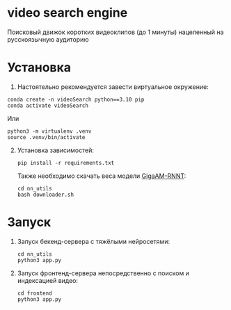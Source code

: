 # video search engine
Поисковый движок коротких видеоклипов (до 1 минуты) нацеленный на русскоязычную аудиторию

# Установка
1) Настоятельно рекомендуется завести виртуальное окружение:
  ```
  conda create -n videoSearch python==3.10 pip
  conda activate videoSearch
  ```
  Или
  ```
  python3 -m virtualenv .venv
  source .venv/bin/activate
  ```
2) Установка зависимостей:
   ```
   pip install -r requirements.txt
   ```
   Также необходимо скачать веса модели [GigaAM-RNNT](https://github.com/salute-developers/GigaAM):
   ```
   cd nn_utils
   bash downloader.sh
   ```
# Запуск
1) Запуск бекенд-сервера с тяжёлыми нейросетями:
   ```
   cd nn_utils
   python3 app.py
   ```
2) Запуск фронтенд-сервера непосредственно с поиском и индексацией видео:
   ```
   cd frontend
   python3 app.py
   ```
